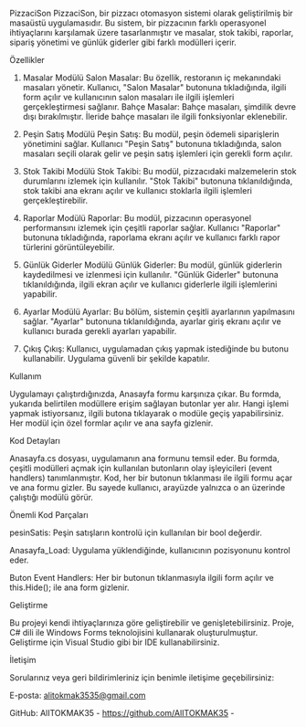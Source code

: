 PizzaciSon
PizzaciSon, bir pizzacı otomasyon sistemi olarak geliştirilmiş bir masaüstü uygulamasıdır. Bu sistem, bir pizzacının farklı operasyonel ihtiyaçlarını karşılamak üzere tasarlanmıştır ve masalar, stok takibi, raporlar, sipariş yönetimi ve günlük giderler gibi farklı modülleri içerir.

Özellikler

1. Masalar Modülü
Salon Masalar: Bu özellik, restoranın iç mekanındaki masaları yönetir. Kullanıcı, "Salon Masalar" butonuna tıkladığında, ilgili form açılır ve kullanıcının salon masaları ile ilgili işlemleri gerçekleştirmesi sağlanır.
Bahçe Masalar: Bahçe masaları, şimdilik devre dışı bırakılmıştır. İleride bahçe masaları ile ilgili fonksiyonlar eklenebilir.

2. Peşin Satış Modülü
Peşin Satış: Bu modül, peşin ödemeli siparişlerin yönetimini sağlar. Kullanıcı "Peşin Satış" butonuna tıkladığında, salon masaları seçili olarak gelir ve peşin satış işlemleri için gerekli form açılır.

3. Stok Takibi Modülü
Stok Takibi: Bu modül, pizzacıdaki malzemelerin stok durumlarını izlemek için kullanılır. "Stok Takibi" butonuna tıklanıldığında, stok takibi ana ekranı açılır ve kullanıcı stoklarla ilgili işlemleri gerçekleştirebilir.

4. Raporlar Modülü
Raporlar: Bu modül, pizzacının operasyonel performansını izlemek için çeşitli raporlar sağlar. Kullanıcı "Raporlar" butonuna tıkladığında, raporlama ekranı açılır ve kullanıcı farklı rapor türlerini görüntüleyebilir.

5. Günlük Giderler Modülü
Günlük Giderler: Bu modül, günlük giderlerin kaydedilmesi ve izlenmesi için kullanılır. "Günlük Giderler" butonuna tıklanıldığında, ilgili ekran açılır ve kullanıcı giderlerle ilgili işlemlerini yapabilir.

6. Ayarlar Modülü
Ayarlar: Bu bölüm, sistemin çeşitli ayarlarının yapılmasını sağlar. "Ayarlar" butonuna tıklanıldığında, ayarlar giriş ekranı açılır ve kullanıcı burada gerekli ayarları yapabilir.

7. Çıkış
Çıkış: Kullanıcı, uygulamadan çıkış yapmak istediğinde bu butonu kullanabilir. Uygulama güvenli bir şekilde kapatılır.

Kullanım

Uygulamayı çalıştırdığınızda, Anasayfa formu karşınıza çıkar. Bu formda, yukarıda belirtilen modüllere erişim sağlayan butonlar yer alır. Hangi işlemi yapmak istiyorsanız, ilgili butona tıklayarak o modüle geçiş yapabilirsiniz. Her modül için özel formlar açılır ve ana sayfa gizlenir.

Kod Detayları

Anasayfa.cs dosyası, uygulamanın ana formunu temsil eder. Bu formda, çeşitli modülleri açmak için kullanılan butonların olay işleyicileri (event handlers) tanımlanmıştır. Kod, her bir butonun tıklanması ile ilgili formu açar ve ana formu gizler. Bu sayede kullanıcı, arayüzde yalnızca o an üzerinde çalıştığı modülü görür.

Önemli Kod Parçaları

pesinSatis: Peşin satışların kontrolü için kullanılan bir bool değerdir.

Anasayfa_Load: Uygulama yüklendiğinde, kullanıcının pozisyonunu kontrol eder.

Buton Event Handlers: Her bir butonun tıklanmasıyla ilgili form açılır ve this.Hide(); ile ana form gizlenir.

Geliştirme

Bu projeyi kendi ihtiyaçlarınıza göre geliştirebilir ve genişletebilirsiniz. Proje, C# dili ile Windows Forms teknolojisini kullanarak oluşturulmuştur. Geliştirme için Visual Studio gibi bir IDE kullanabilirsiniz.

İletişim

Sorularınız veya geri bildirimleriniz için benimle iletişime geçebilirsiniz:

E-posta: alitokmak3535@gmail.com

GitHub: AlITOKMAK35 - https://github.com/AlITOKMAK35 -

